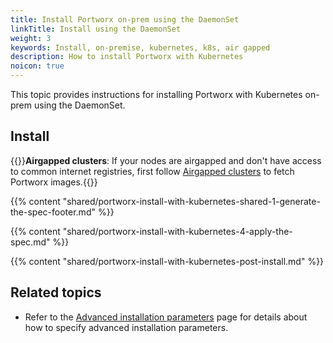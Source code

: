 ```yaml
---
title: Install Portworx on-prem using the DaemonSet
linkTitle: Install using the DaemonSet
weight: 3
keywords: Install, on-premise, kubernetes, k8s, air gapped
description: How to install Portworx with Kubernetes
noicon: true
---
```


This topic provides instructions for installing Portworx with Kubernetes on-prem using the DaemonSet.

## Install

{{<info>}}**Airgapped clusters**: If your nodes are airgapped and don't have access to common internet registries, first follow [Airgapped clusters](/portworx-install-with-kubernetes/on-premise/airgapped) to fetch Portworx images.{{</info>}}

{{% content "shared/portworx-install-with-kubernetes-shared-1-generate-the-spec-footer.md" %}}

{{% content "shared/portworx-install-with-kubernetes-4-apply-the-spec.md" %}}

{{% content "shared/portworx-install-with-kubernetes-post-install.md" %}}

## Related topics

* Refer to the [Advanced installation parameters](/portworx-install-with-kubernetes/operate-and-maintain-on-kubernetes/other-operations/advanced-installation-parameters/) page for details about how to specify advanced installation parameters.
